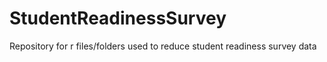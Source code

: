 # StudentReadinessSurvey
Repository for r files/folders used to reduce student readiness survey data
